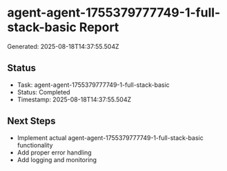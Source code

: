 # agent-agent-1755379777749-1-full-stack-basic Report

Generated: 2025-08-18T14:37:55.504Z

## Status
- Task: agent-agent-1755379777749-1-full-stack-basic
- Status: Completed
- Timestamp: 2025-08-18T14:37:55.504Z

## Next Steps
- Implement actual agent-agent-1755379777749-1-full-stack-basic functionality
- Add proper error handling
- Add logging and monitoring
